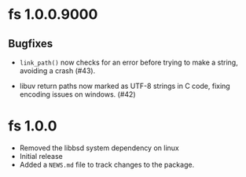 # fs 1.0.0.9000

## Bugfixes

* `link_path()` now checks for an error before trying to make a string,
  avoiding a crash (#43).

* libuv return paths now marked as UTF-8 strings in C code, fixing encoding
  issues on windows. (#42)

# fs 1.0.0

* Removed the libbsd system dependency on linux
* Initial release
* Added a `NEWS.md` file to track changes to the package.
